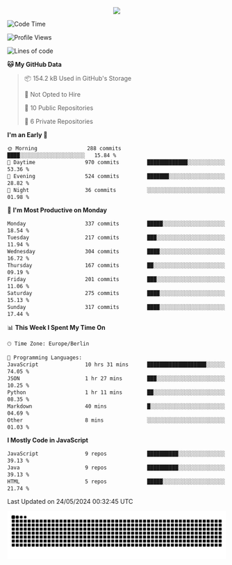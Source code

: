 <p align="center">
</p>
<a href="">
  <p align="center">
    <img align="center" src="https://lanyard.cnrad.dev/api/531896089096486922?borderRadius=30px" />
  </p>
</a>

<!--START_SECTION:waka-->
![Code Time](http://img.shields.io/badge/Code%20Time-877%20hrs%2043%20mins-blue)

![Profile Views](http://img.shields.io/badge/Profile%20Views-0-blue)

![Lines of code](https://img.shields.io/badge/From%20Hello%20World%20I%27ve%20Written-3.9%20million%20lines%20of%20code-blue)

**🐱 My GitHub Data** 

> 📦 154.2 kB Used in GitHub's Storage 
 > 
> 🚫 Not Opted to Hire
 > 
> 📜 10 Public Repositories 
 > 
> 🔑 6 Private Repositories 
 > 
**I'm an Early 🐤** 

```text
🌞 Morning                288 commits         ████░░░░░░░░░░░░░░░░░░░░░   15.84 % 
🌆 Daytime                970 commits         █████████████░░░░░░░░░░░░   53.36 % 
🌃 Evening                524 commits         ███████░░░░░░░░░░░░░░░░░░   28.82 % 
🌙 Night                  36 commits          ░░░░░░░░░░░░░░░░░░░░░░░░░   01.98 % 
```
📅 **I'm Most Productive on Monday** 

```text
Monday                   337 commits         █████░░░░░░░░░░░░░░░░░░░░   18.54 % 
Tuesday                  217 commits         ███░░░░░░░░░░░░░░░░░░░░░░   11.94 % 
Wednesday                304 commits         ████░░░░░░░░░░░░░░░░░░░░░   16.72 % 
Thursday                 167 commits         ██░░░░░░░░░░░░░░░░░░░░░░░   09.19 % 
Friday                   201 commits         ███░░░░░░░░░░░░░░░░░░░░░░   11.06 % 
Saturday                 275 commits         ████░░░░░░░░░░░░░░░░░░░░░   15.13 % 
Sunday                   317 commits         ████░░░░░░░░░░░░░░░░░░░░░   17.44 % 
```


📊 **This Week I Spent My Time On** 

```text
🕑︎ Time Zone: Europe/Berlin

💬 Programming Languages: 
JavaScript               10 hrs 31 mins      ███████████████████░░░░░░   74.05 % 
JSON                     1 hr 27 mins        ███░░░░░░░░░░░░░░░░░░░░░░   10.25 % 
Python                   1 hr 11 mins        ██░░░░░░░░░░░░░░░░░░░░░░░   08.35 % 
Markdown                 40 mins             █░░░░░░░░░░░░░░░░░░░░░░░░   04.69 % 
Other                    8 mins              ░░░░░░░░░░░░░░░░░░░░░░░░░   01.03 % 
```

**I Mostly Code in JavaScript** 

```text
JavaScript               9 repos             ██████████░░░░░░░░░░░░░░░   39.13 % 
Java                     9 repos             ██████████░░░░░░░░░░░░░░░   39.13 % 
HTML                     5 repos             █████░░░░░░░░░░░░░░░░░░░░   21.74 % 
```




 Last Updated on 24/05/2024 00:32:45 UTC
<!--END_SECTION:waka-->
<img alt="github contribution grid snake animation" src="https://raw.githubusercontent.com/vxnsin/vxnsin/output/github-contribution-grid-snake-dark.svg">
